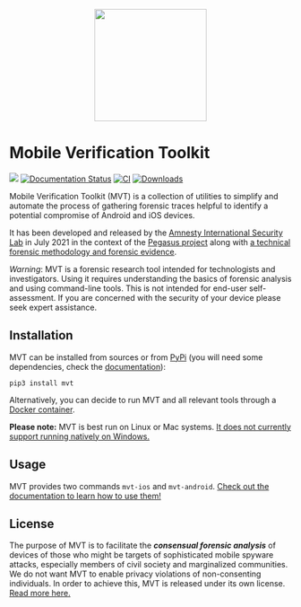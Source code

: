 <p align="center">
     <img src="./docs/mvt.png" width="200" />
</p>

# Mobile Verification Toolkit

[![](https://img.shields.io/pypi/v/mvt)](https://pypi.org/project/mvt/)
[![Documentation Status](https://readthedocs.org/projects/mvt/badge/?version=latest)](https://docs.mvt.re/en/latest/?badge=latest)
[![CI](https://github.com/mvt-project/mvt/actions/workflows/python-package.yml/badge.svg)](https://github.com/mvt-project/mvt/actions/workflows/python-package.yml)
[![Downloads](https://pepy.tech/badge/mvt)](https://pepy.tech/project/mvt)

Mobile Verification Toolkit (MVT) is a collection of utilities to simplify and automate the process of gathering forensic traces helpful to identify a potential compromise of Android and iOS devices.

It has been developed and released by the [Amnesty International Security Lab](https://www.amnesty.org/en/tech/) in July 2021 in the context of the [Pegasus project](https://forbiddenstories.org/about-the-pegasus-project/) along with [a technical forensic methodology and forensic evidence](https://www.amnesty.org/en/latest/research/2021/07/forensic-methodology-report-how-to-catch-nso-groups-pegasus/).

*Warning*: MVT is a forensic research tool intended for technologists and investigators. Using it requires understanding the basics of forensic analysis and using command-line tools. This is not intended for end-user self-assessment. If you are concerned with the security of your device please seek expert assistance.

## Installation

MVT can be installed from sources or from [PyPi](https://pypi.org/project/mvt/) (you will need some dependencies, check the [documentation](https://docs.mvt.re/en/latest/install/)):

```
pip3 install mvt
```

Alternatively, you can decide to run MVT and all relevant tools through a [Docker container](https://docs.mvt.re/en/latest/docker/).

**Please note:** MVT is best run on Linux or Mac systems. [It does not currently support running natively on Windows.](https://docs.mvt.re/en/latest/install/#mvt-on-windows)

## Usage

MVT provides two commands `mvt-ios` and `mvt-android`. [Check out the documentation to learn how to use them!](https://docs.mvt.re/)

## License

The purpose of MVT is to facilitate the ***consensual forensic analysis*** of devices of those who might be targets of sophisticated mobile spyware attacks, especially members of civil society and marginalized communities. We do not want MVT to enable privacy violations of non-consenting individuals.  In order to achieve this, MVT is released under its own license. [Read more here.](https://docs.mvt.re/en/latest/license/)
